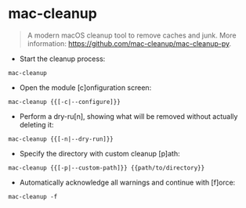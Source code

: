 # mac-cleanup

> A modern macOS cleanup tool to remove caches and junk.
> More information: <https://github.com/mac-cleanup/mac-cleanup-py>.

- Start the cleanup process:

`mac-cleanup`

- Open the module [c]onfiguration screen:

`mac-cleanup {{[-c|--configure]}}`

- Perform a dry-ru[n], showing what will be removed without actually deleting it:

`mac-cleanup {{[-n|--dry-run]}}`

- Specify the directory with custom cleanup [p]ath:

`mac-cleanup {{[-p|--custom-path]}} {{path/to/directory}}`

- Automatically acknowledge all warnings and continue with [f]orce:

`mac-cleanup -f`
